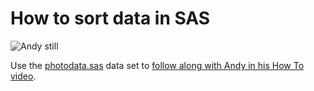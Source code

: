 # How to sort data in SAS 

![Andy still](https://img.youtube.com/vi/vE1vW0Qe_gU/0.jpg)

Use the [photodata.sas](photodata.sas) data set to [follow along with Andy in his How To video](https://www.youtube.com/watch?v=vE1vW0Qe_gU&list=PLVV6eZFA22QwrXd6nSDU18E6XgXSMOs87).

